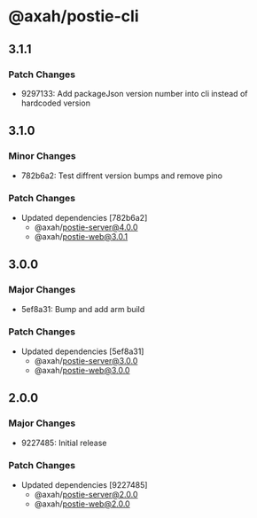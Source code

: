 # @axah/postie-cli

## 3.1.1

### Patch Changes

- 9297133: Add packageJson version number into cli instead of hardcoded version

## 3.1.0

### Minor Changes

- 782b6a2: Test diffrent version bumps and remove pino

### Patch Changes

- Updated dependencies [782b6a2]
  - @axah/postie-server@4.0.0
  - @axah/postie-web@3.0.1

## 3.0.0

### Major Changes

- 5ef8a31: Bump and add arm build

### Patch Changes

- Updated dependencies [5ef8a31]
  - @axah/postie-server@3.0.0
  - @axah/postie-web@3.0.0

## 2.0.0

### Major Changes

- 9227485: Initial release

### Patch Changes

- Updated dependencies [9227485]
  - @axah/postie-server@2.0.0
  - @axah/postie-web@2.0.0
